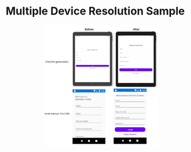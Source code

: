 # Multiple Device Resolution Sample

<p align="center">
<img width="300" height:"700" src="sample.png" title="Sample"/>
</p>
